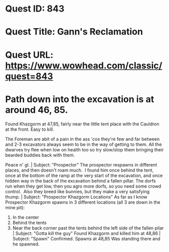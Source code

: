# Quest ID: 843
# Quest Title: Gann's Reclamation
# Quest URL: https://www.wowhead.com/classic/quest=843
# Path down into the excavation is at around 46, 85.

Found Khazgorm at 47,85, fairly near the little tent place with the Cauldron at the front. Easy to kill.

The Foreman are abit of a pain in the ass 'cos they're few and far between and 2-3 excavators always seem to be in the way of getting to them. All the dwarves try flee when low on health too so try slow/stop them bringing their bearded buddies back with them.

Peace n' gl. | Subject: "Prospector"
The prospector respawns in different places, and then doesn't roam much.  I found him once behind the tent, once at the bottom of the ramp at the very start of the excavation, and once hidden way in the back of the excavation behind a fallen pillar.
The dorfs run when they get low, then you agro more dorfs, so you need some crowd control.  Also they breed like bunnies, but they make a very satisfying thump. | Subject: "Prospector Khazgorm Locations"
As far as I know Prospector Khazgorm spawns in 3 different locations (all 3 are down in the mine pit):

1. In the center
2. Behind the tents
3. Near the back corner past the tents behind the left side of the fallen pilar | Subject: "Gotta kill the guy"
Found Khazgorm and killed him at 48,86 | Subject: "Spawn"
Confirmed.
Spawns at 48,85
Was standing there and he spawned.